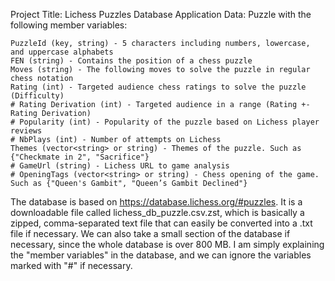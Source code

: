Project Title: Lichess Puzzles Database
Application Data: Puzzle with the following member variables:

    PuzzleId (key, string) - 5 characters including numbers, lowercase, and uppercase alphabets
    FEN (string) - Contains the position of a chess puzzle
    Moves (string) - The following moves to solve the puzzle in regular chess notation
    Rating (int) - Targeted audience chess ratings to solve the puzzle (Difficulty)
    # Rating Derivation (int) - Targeted audience in a range (Rating +- Rating Derivation)
    # Popularity (int) - Popularity of the puzzle based on Lichess player reviews
    # NbPlays (int) - Number of attempts on Lichess
    Themes (vector<string> or string) - Themes of the puzzle. Such as {"Checkmate in 2", "Sacrifice"}
    # GameUrl (string) - Lichess URL to game analysis
    # OpeningTags (vector<string> or string) - Chess opening of the game. Such as {"Queen's Gambit", "Queen’s Gambit Declined"}

The database is based on https://database.lichess.org/#puzzles.
It is a downloadable file called lichess_db_puzzle.csv.zst, which is basically a zipped, comma-separated text file that can easily be converted into a .txt file if necessary.
We can also take a small section of the database if necessary, since the whole database is over 800 MB.
I am simply explaining the "member variables" in the database, and we can ignore the variables marked with "#" if necessary.
